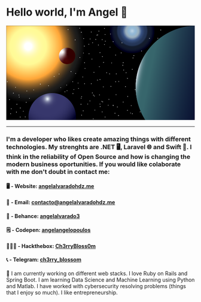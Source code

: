 # Hello world, I'm Angel 🚀

<img src="img.png">
<hr>

### I'm a developer who likes create amazing things with different technologies. My strenghts are .NET 🖥, Laravel 🌐 and Swift 📱. I think in the reliability of Open Source and how is changing the modern business oportunities. If you would like colaborate with me don't doubt in contact me:

 #### 🖥 - Website: <a href="https://angelalvaradohdz.me">angelalvaradohdz.me</a>
 #### 📧 - Email: <a href="mailto:contacto@angelalvarado.cf">contacto@angelalvaradohdz.me</a>
 #### 📁 - Behance: <a href="https://www.behance.net/angelalvarado3">angelalvarado3</a>
 #### 🗒 - Codepen: <a href="https://codepen.io/angelangelopoulos">angelangelopoulos</a>
 #### 👨🏻‍💻 - Hackthebox: <a href="https://www.hackthebox.eu/home/users/profile/353933">Ch3rryBloss0m</a>
 #### 📞 - Telegram: <a href="https://t.me/ch3rry_blossom">ch3rry_blossom</a>
 
 🔭 I am currently working on different web stacks. I love Ruby on Rails and Spring Boot. I am learning Data Science and Machine Learning using Python and Matlab. I have worked with cybersecurity resolving problems (things that I enjoy so much). I like entrepreneurship. 

<!--
**AngelAngelopoulos/AngelAngelopoulos** is a ✨ _special_ ✨ repository because its `README.md` (this file) appears on your GitHub profile.

Here are some ideas to get you started:

- 🔭 I’m currently working on ...
- 🌱 I’m currently learning ...
- 👯 I’m looking to collaborate on ...
- 🤔 I’m looking for help with ...
- 💬 Ask me about ...
- 📫 How to reach me: ...
- 😄 Pronouns: ...
- ⚡ Fun fact: ...
-->
